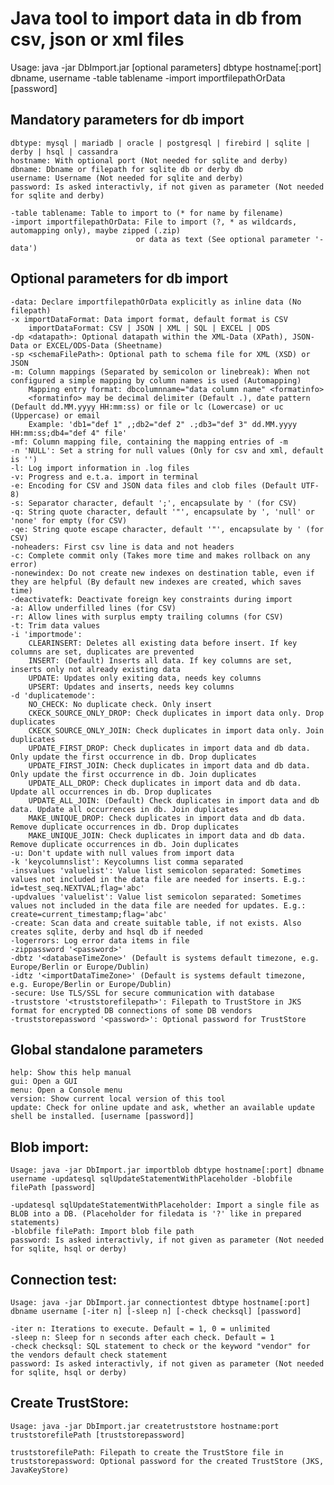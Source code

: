 # Java tool to import data in db from csv, json or xml files 

Usage: java -jar DbImport.jar [optional parameters] dbtype hostname[:port] dbname, username -table tablename -import importfilepathOrData [password]

## Mandatory parameters for db import
    dbtype: mysql | mariadb | oracle | postgresql | firebird | sqlite | derby | hsql | cassandra
    hostname: With optional port (Not needed for sqlite and derby)
    dbname: Dbname or filepath for sqlite db or derby db
    username: Username (Not needed for sqlite and derby)
    password: Is asked interactivly, if not given as parameter (Not needed for sqlite and derby)
    
    -table tablename: Table to import to (* for name by filename)
    -import importfilepathOrData: File to import (?, * as wildcards, automapping only), maybe zipped (.zip)
                                or data as text (See optional parameter '-data')

## Optional parameters for db import
    -data: Declare importfilepathOrData explicitly as inline data (No filepath)
    -x importDataFormat: Data import format, default format is CSV
        importDataFormat: CSV | JSON | XML | SQL | EXCEL | ODS
    -dp <datapath>: Optional datapath within the XML-Data (XPath), JSON-Data or EXCEL/ODS-Data (Sheetname)
    -sp <schemaFilePath>: Optional path to schema file for XML (XSD) or JSON
    -m: Column mappings (Separated by semicolon or linebreak): When not configured a simple mapping by column names is used (Automapping)
        Mapping entry format: dbcolumnname="data column name" <formatinfo>
        <formatinfo> may be decimal delimiter (Default .), date pattern (Default dd.MM.yyyy HH:mm:ss) or file or lc (Lowercase) or uc (Uppercase) or email
        Example: 'db1="def 1" ,;db2="def 2" .;db3="def 3" dd.MM.yyyy HH:mm:ss;db4="def 4" file'
    -mf: Column mapping file, containing the mapping entries of -m
    -n 'NULL': Set a string for null values (Only for csv and xml, default is '')
    -l: Log import information in .log files
    -v: Progress and e.t.a. import in terminal
    -e: Encoding for CSV and JSON data files and clob files (Default UTF-8)
    -s: Separator character, default ';', encapsulate by ' (for CSV)
    -q: String quote character, default '"', encapsulate by ', 'null' or 'none' for empty (for CSV)
    -qe: String quote escape character, default '"', encapsulate by ' (for CSV)
    -noheaders: First csv line is data and not headers
    -c: Complete commit only (Takes more time and makes rollback on any error)
    -nonewindex: Do not create new indexes on destination table, even if they are helpful (By default new indexes are created, which saves time)
    -deactivatefk: Deactivate foreign key constraints during import
    -a: Allow underfilled lines (for CSV)
    -r: Allow lines with surplus empty trailing columns (for CSV)
    -t: Trim data values
    -i 'importmode':
        CLEARINSERT: Deletes all existing data before insert. If key columns are set, duplicates are prevented
        INSERT: (Default) Inserts all data. If key columns are set, inserts only not already existing data
        UPDATE: Updates only exiting data, needs key columns
        UPSERT: Updates and inserts, needs key columns
    -d 'duplicatemode':
        NO_CHECK: No duplicate check. Only insert
        CKECK_SOURCE_ONLY_DROP: Check duplicates in import data only. Drop duplicates
        CKECK_SOURCE_ONLY_JOIN: Check duplicates in import data only. Join duplicates
        UPDATE_FIRST_DROP: Check duplicates in import data and db data. Only update the first occurrence in db. Drop duplicates
        UPDATE_FIRST_JOIN: Check duplicates in import data and db data. Only update the first occurrence in db. Join duplicates
        UPDATE_ALL_DROP: Check duplicates in import data and db data. Update all occurrences in db. Drop duplicates
        UPDATE_ALL_JOIN: (Default) Check duplicates in import data and db data. Update all occurrences in db. Join duplicates
        MAKE_UNIQUE_DROP: Check duplicates in import data and db data. Remove duplicate occurrences in db. Drop duplicates
        MAKE_UNIQUE_JOIN: Check duplicates in import data and db data. Remove duplicate occurrences in db. Join duplicates
    -u: Don't update with null values from import data
    -k 'keycolumnslist': Keycolumns list comma separated
    -insvalues 'valuelist': Value list semicolon separated: Sometimes values not included in the data file are needed for inserts. E.g.: id=test_seq.NEXTVAL;flag='abc'
    -updvalues 'valuelist': Value list semicolon separated: Sometimes values not included in the data file are needed for updates. E.g.: create=current_timestamp;flag='abc'
    -create: Scan data and create suitable table, if not exists. Also creates sqlite, derby and hsql db if needed
    -logerrors: Log error data items in file
    -zippassword '<password>'
    -dbtz '<databaseTimeZone>' (Default is systems default timezone, e.g. Europe/Berlin or Europe/Dublin)
    -idtz '<importDataTimeZone>' (Default is systems default timezone, e.g. Europe/Berlin or Europe/Dublin)
    -secure: Use TLS/SSL for secure communication with database
    -truststore '<truststorefilepath>': Filepath to TrustStore in JKS format for encrypted DB connections of some DB vendors
    -truststorepassword '<password>': Optional password for TrustStore

## Global standalone parameters
    help: Show this help manual
    gui: Open a GUI
    menu: Open a Console menu
    version: Show current local version of this tool
    update: Check for online update and ask, whether an available update shell be installed. [username [password]]

## Blob import:
    Usage: java -jar DbImport.jar importblob dbtype hostname[:port] dbname username -updatesql sqlUpdateStatementWithPlaceholder -blobfile filePath [password]
    
    -updatesql sqlUpdateStatementWithPlaceholder: Import a single file as BLOB into a DB. (Placeholder for filedata is '?' like in prepared statements)
    -blobfile filePath: Import blob file path
    password: Is asked interactivly, if not given as parameter (Not needed for sqlite, hsql or derby)

## Connection test:
    Usage: java -jar DbImport.jar connectiontest dbtype hostname[:port] dbname username [-iter n] [-sleep n] [-check checksql] [password]
    
    -iter n: Iterations to execute. Default = 1, 0 = unlimited
    -sleep n: Sleep for n seconds after each check. Default = 1
    -check checksql: SQL statement to check or the keyword "vendor" for the vendors default check statement
    password: Is asked interactivly, if not given as parameter (Not needed for sqlite, hsql or derby)

## Create TrustStore:
    Usage: java -jar DbImport.jar createtruststore hostname:port truststorefilePath [truststorepassword]
    
    truststorefilePath: Filepath to create the TrustStore file in 
    truststorepassword: Optional password for the created TrustStore (JKS, JavaKeyStore)
